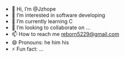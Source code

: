 - 👋 Hi, I’m @Jzhope
- 👀 I’m interested in software developing
- 🌱 I’m currently learning C
- 💞️ I’m looking to collaborate on ...
- 📫 How to reach me reborn5229@gmail.com
- 😄 Pronouns: he him his
- ⚡ Fun fact: ...

<!---
Jzhope/Jzhope is a ✨ special ✨ repository because its `README.md` (this file) appears on your GitHub profile.
You can click the Preview link to take a look at your changes.
--->
